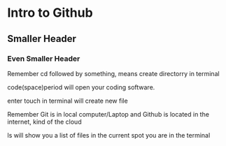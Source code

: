 # Intro to Github

## Smaller Header

### Even Smaller Header
Remember cd followed by something, means create directorry in terminal

code(space)period will open your coding software.

enter touch in terminal will create new file

Remember Git is in local computer/Laptop and Github is located in the internet, kind of the cloud

ls will show you a list of files in the current spot you are in the terminal

